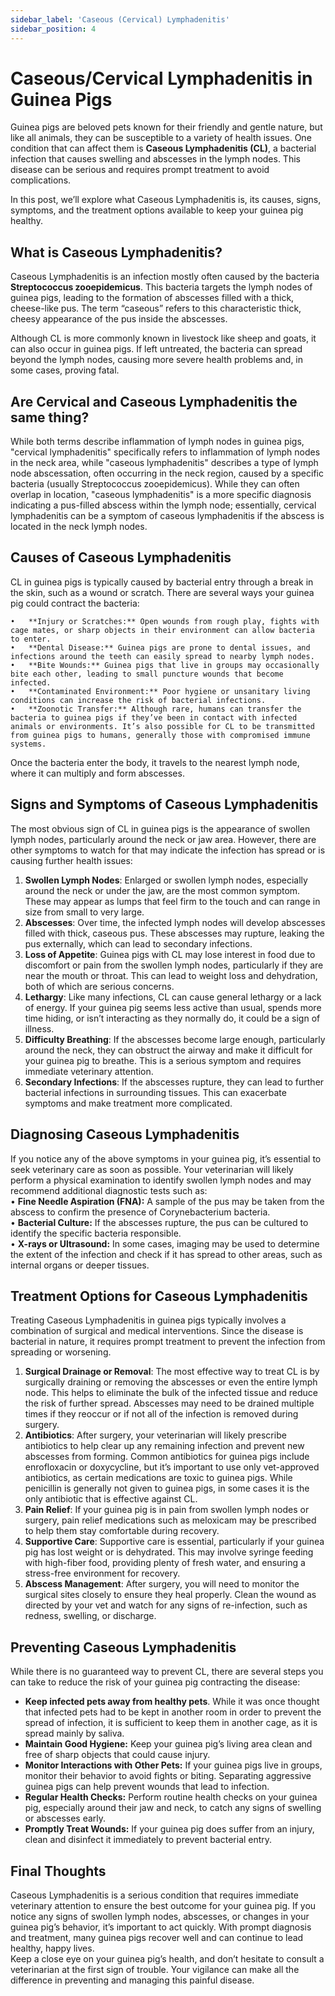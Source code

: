```yaml
---
sidebar_label: 'Caseous (Cervical) Lymphadenitis'
sidebar_position: 4
---
```


# Caseous/Cervical Lymphadenitis in Guinea Pigs

Guinea pigs are beloved pets known for their friendly and gentle nature, but like all animals, they can be susceptible to a variety of health issues. One condition that can affect them is **Caseous Lymphadenitis (CL)**, a bacterial infection that causes swelling and abscesses in the lymph nodes. This disease can be serious and requires prompt treatment to avoid complications.

In this post, we’ll explore what Caseous Lymphadenitis is, its causes, signs, symptoms, and the treatment options available to keep your guinea pig healthy.

## What is Caseous Lymphadenitis?

Caseous Lymphadenitis is an infection mostly often caused by the bacteria **Streptococcus zooepidemicus**. This bacteria targets the lymph nodes of guinea pigs, leading to the formation of abscesses filled with a thick, cheese-like pus. The term “caseous” refers to this characteristic thick, cheesy appearance of the pus inside the abscesses.

Although CL is more commonly known in livestock like sheep and goats, it can also occur in guinea pigs. If left untreated, the bacteria can spread beyond the lymph nodes, causing more severe health problems and, in some cases, proving fatal.

## Are Cervical and Caseous Lymphadenitis the same thing?

While both terms describe inflammation of lymph nodes in guinea pigs, "cervical lymphadenitis" specifically refers to inflammation of lymph nodes in the neck area, while "caseous lymphadenitis" describes a type of lymph node abscessation, often occurring in the neck region, caused by a specific bacteria (usually Streptococcus zooepidemicus). While they can often overlap in location, "caseous lymphadenitis" is a more specific diagnosis indicating a pus-filled abscess within the lymph node; essentially, cervical lymphadenitis can be a symptom of caseous lymphadenitis if the abscess is located in the neck lymph nodes.

## Causes of Caseous Lymphadenitis

CL in guinea pigs is typically caused by bacterial entry through a break in the skin, such as a wound or scratch. There are several ways your guinea pig could contract the bacteria:

	•	**Injury or Scratches:** Open wounds from rough play, fights with cage mates, or sharp objects in their environment can allow bacteria to enter.  
	•	**Dental Disease:** Guinea pigs are prone to dental issues, and infections around the teeth can easily spread to nearby lymph nodes.  
	•	**Bite Wounds:** Guinea pigs that live in groups may occasionally bite each other, leading to small puncture wounds that become infected.  
	•	**Contaminated Environment:** Poor hygiene or unsanitary living conditions can increase the risk of bacterial infections.  
	•	**Zoonotic Transfer:** Although rare, humans can transfer the bacteria to guinea pigs if they’ve been in contact with infected animals or environments. It’s also possible for CL to be transmitted from guinea pigs to humans, generally those with compromised immune systems. 

Once the bacteria enter the body, it travels to the nearest lymph node, where it can multiply and form abscesses.

## Signs and Symptoms of Caseous Lymphadenitis

The most obvious sign of CL in guinea pigs is the appearance of swollen lymph nodes, particularly around the neck or jaw area. However, there are other symptoms to watch for that may indicate the infection has spread or is causing further health issues:

1. **Swollen Lymph Nodes**: Enlarged or swollen lymph nodes, especially around the neck or under the jaw, are the most common symptom. These may appear as lumps that feel firm to the touch and can range in size from small to very large.  
2. **Abscesses**: Over time, the infected lymph nodes will develop abscesses filled with thick, caseous pus. These abscesses may rupture, leaking the pus externally, which can lead to secondary infections.  
3. **Loss of Appetite**: Guinea pigs with CL may lose interest in food due to discomfort or pain from the swollen lymph nodes, particularly if they are near the mouth or throat. This can lead to weight loss and dehydration, both of which are serious concerns.  
4. **Lethargy**: Like many infections, CL can cause general lethargy or a lack of energy. If your guinea pig seems less active than usual, spends more time hiding, or isn’t interacting as they normally do, it could be a sign of illness.  
5. **Difficulty Breathing**: If the abscesses become large enough, particularly around the neck, they can obstruct the airway and make it difficult for your guinea pig to breathe. This is a serious symptom and requires immediate veterinary attention.  
6. **Secondary Infections**: If the abscesses rupture, they can lead to further bacterial infections in surrounding tissues. This can exacerbate symptoms and make treatment more complicated.

## Diagnosing Caseous Lymphadenitis

If you notice any of the above symptoms in your guinea pig, it’s essential to seek veterinary care as soon as possible. Your veterinarian will likely perform a physical examination to identify swollen lymph nodes and may recommend additional diagnostic tests such as:  
	•	**Fine Needle Aspiration (FNA):** A sample of the pus may be taken from the abscess to confirm the presence of Corynebacterium bacteria.  
	•	**Bacterial Culture:** If the abscesses rupture, the pus can be cultured to identify the specific bacteria responsible.  
	•	**X-rays or Ultrasound:** In some cases, imaging may be used to determine the extent of the infection and check if it has spread to other areas, such as internal organs or deeper tissues.

## Treatment Options for Caseous Lymphadenitis

Treating Caseous Lymphadenitis in guinea pigs typically involves a combination of surgical and medical interventions. Since the disease is bacterial in nature, it requires prompt treatment to prevent the infection from spreading or worsening.

1. **Surgical Drainage or Removal**: The most effective way to treat CL is by surgically draining or removing the abscesses or even the entire lymph node. This helps to eliminate the bulk of the infected tissue and reduce the risk of further spread. Abscesses may need to be drained multiple times if they reoccur or if not all of the infection is removed during surgery.  
2. **Antibiotics**: After surgery, your veterinarian will likely prescribe antibiotics to help clear up any remaining infection and prevent new abscesses from forming. Common antibiotics for guinea pigs include enrofloxacin or doxycycline, but it’s important to use only vet-approved antibiotics, as certain medications are toxic to guinea pigs. While penicillin is generally not given to guinea pigs, in some cases it is the only antibiotic that is effective against CL.   
3. **Pain Relief**: If your guinea pig is in pain from swollen lymph nodes or surgery, pain relief medications such as meloxicam may be prescribed to help them stay comfortable during recovery.  
4. **Supportive Care**: Supportive care is essential, particularly if your guinea pig has lost weight or is dehydrated. This may involve syringe feeding with high-fiber food, providing plenty of fresh water, and ensuring a stress-free environment for recovery.  
5. **Abscess Management**: After surgery, you will need to monitor the surgical sites closely to ensure they heal properly. Clean the wound as directed by your vet and watch for any signs of re-infection, such as redness, swelling, or discharge.

## Preventing Caseous Lymphadenitis

While there is no guaranteed way to prevent CL, there are several steps you can take to reduce the risk of your guinea pig contracting the disease:

* **Keep infected pets away from healthy pets**. While it was once thought that infected pets had to be kept in another room in order to prevent the spread of infection, it is sufficient to keep them in another cage, as it is spread mainly by saliva.   
* **Maintain Good Hygiene:** Keep your guinea pig’s living area clean and free of sharp objects that could cause injury.  
* **Monitor Interactions with Other Pets:** If your guinea pigs live in groups, monitor their behavior to avoid fights or biting. Separating aggressive guinea pigs can help prevent wounds that lead to infection.  
* **Regular Health Checks:** Perform routine health checks on your guinea pig, especially around their jaw and neck, to catch any signs of swelling or abscesses early.  
* **Promptly Treat Wounds:** If your guinea pig does suffer from an injury, clean and disinfect it immediately to prevent bacterial entry.

## Final Thoughts

Caseous Lymphadenitis is a serious condition that requires immediate veterinary attention to ensure the best outcome for your guinea pig. If you notice any signs of swollen lymph nodes, abscesses, or changes in your guinea pig’s behavior, it’s important to act quickly. With prompt diagnosis and treatment, many guinea pigs recover well and can continue to lead healthy, happy lives.  
Keep a close eye on your guinea pig’s health, and don’t hesitate to consult a veterinarian at the first sign of trouble. Your vigilance can make all the difference in preventing and managing this painful disease.  